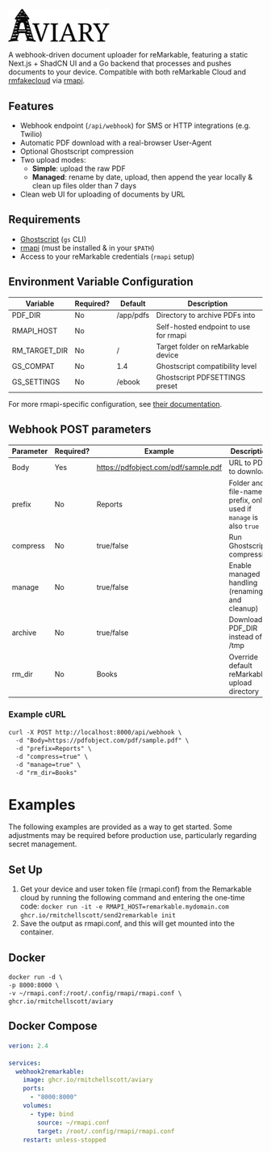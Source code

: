 <p align="left">
  <picture>
    <source
      srcset="assets/logo-dark.svg"
      media="(prefers-color-scheme: dark)"
    >
    <img
      src="assets/logo-light.svg"
      alt="Aviary Logo"
      width="200"
    >
  </picture>
</p>

A webhook-driven document uploader for reMarkable, featuring a static Next.js + ShadCN UI and a Go backend that processes and pushes documents to your device. Compatible with both reMarkable Cloud and [rmfakecloud](https://github.com/ddvk/rmfakecloud) via [rmapi](https://github.com/ddvk/rmapi).

## Features

- Webhook endpoint (`/api/webhook`) for SMS or HTTP integrations (e.g. Twilio)
- Automatic PDF download with a real-browser User-Agent
- Optional Ghostscript compression
- Two upload modes:
  - **Simple**: upload the raw PDF  
  - **Managed**: rename by date, upload, then append the year locally & clean up files older than 7 days
- Clean web UI for uploading of documents by URL

## Requirements

- [Ghostscript](https://www.ghostscript.com/) (`gs` CLI)
- [rmapi](https://github.com/ddvk/rmapi) (must be installed & in your `$PATH`)
- Access to your reMarkable credentials (`rmapi` setup)

## Environment Variable Configuration

| Variable                 | Required? | Default | Description |
|--------------------------|-----------|---------|-------------|
| PDF_DIR                  | No        | /app/pdfs| Directory to archive PDFs into |
| RMAPI_HOST               | No        |         | Self-hosted endpoint to use for rmapi |
| RM_TARGET_DIR            | No        | /       | Target folder on reMarkable device |
| GS_COMPAT                | No        | 1.4     | Ghostscript compatibility level |
| GS_SETTINGS              | No        | /ebook  | Ghostscript PDFSETTINGS preset |

For more rmapi-specific configuration, see [their documentation](https://github.com/ddvk/rmapi?tab=readme-ov-file#environment-variables).


## Webhook POST parameters
| Parameter                | Required? | Example | Description |
|--------------------------|-----------|---------|-------------|
| Body                     | Yes       | https://pdfobject.com/pdf/sample.pdf | URL to PDF to download
| prefix                   | No        | Reports     | Folder and file-name prefix, only used if `manage` is also `true` |
| compress                 | No        | true/false | Run Ghostscript compression |
| manage                   | No        | true/false | Enable managed handling (renaming and cleanup) |
| archive                  | No        | true/false | Download to PDF_DIR instead of /tmp |
| rm_dir                   | No        | Books | Override default reMarkable upload directory |

### Example cURL
```shell
curl -X POST http://localhost:8000/api/webhook \
  -d "Body=https://pdfobject.com/pdf/sample.pdf" \
  -d "prefix=Reports" \
  -d "compress=true" \
  -d "manage=true" \
  -d "rm_dir=Books"
```

# Examples
The following examples are provided as a way to get started. Some adjustments may be required before production use, particularly regarding secret management.

## Set Up 
1. Get your device and user token file (rmapi.conf) from the Remarkable cloud by running the following command and entering the one-time code: `docker run -it -e RMAPI_HOST=remarkable.mydomain.com ghcr.io/rmitchellscott/send2remarkable init`
1. Save the output as rmapi.conf, and this will get mounted into the container.


## Docker
```shell
docker run -d \
-p 8000:8000 \
-v ~/rmapi.conf:/root/.config/rmapi/rmapi.conf \
ghcr.io/rmitchellscott/aviary
```

## Docker Compose

```yaml
verion: 2.4

services:
  webhook2remarkable:
    image: ghcr.io/rmitchellscott/aviary
    ports:
      - "8000:8000"
    volumes:
      - type: bind
        source: ~/rmapi.conf
        target: /root/.config/rmapi/rmapi.conf
    restart: unless-stopped
```
